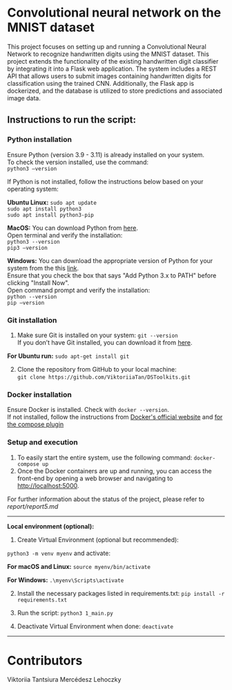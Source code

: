 # Convolutional neural network on the MNIST dataset

This project focuses on setting up and running a Convolutional Neural Network to recognize handwritten digits using the MNIST dataset. This project extends the functionality of the existing handwritten digit classifier by integrating it into a Flask web application. The system includes a REST API that allows users to submit images containing handwritten digits for classification using the trained CNN. Additionally, the Flask app is dockerized, and the database is utilized to store predictions and associated image data.

## Instructions to run the script:

### Python installation

Ensure Python (version 3.9 - 3.11) is already installed on your system.   
To check the version installed, use the command:  
`python3 –version`  

If Python is not installed, follow the instructions below based on your operating system:  

**Ubuntu Linux:**
`sudo apt update`  
`sudo apt install python3`  
`sudo apt install python3-pip`  

**MacOS:**
You can download Python from [here](https://www.python.org/downloads/macos/).   
Open terminal and verify the installation:  
`python3 --version`  
`pip3 –version`  

**Windows:**
You can download the appropriate version of Python for your system from the this [link](https://www.python.org/downloads/windows/).  
Ensure that you check the box that says "Add Python 3.x to PATH" before clicking "Install Now".  
Open command prompt and verify the installation:  
`python --version`  
`pip –version`  

### Git installation

1. Make sure Git is installed on your system: `git --version`  
If you don’t have Git installed, you can download it from [here](https://git-scm.com/downloads).  

**For Ubuntu run:** `sudo apt-get install git`  

2. Clone the repository from GitHub to your local machine:  
`git clone https://github.com/ViktoriiaTan/DSToolkits.git`  

### Docker installation 

Ensure Docker is installed. Check with `docker --version`.  
If not installed, follow the instructions from [Docker's official website](https://docs.docker.com/engine/install/)  and [for the compose plugin](https://docs.docker.com/compose/install/linux/#install-using-the-repository)

### Setup and execution

1. To easily start the entire system, use the following command: `docker-compose up`
2. Once the Docker containers are up and running, you can access the front-end by opening a web browser and navigating to [http://localhost:5000](http://localhost:).

For further information about the status of the project, please refer to *report/report5.md*


------------------------------------------------------------------------------------  

**Local environment (optional):**

1. Create Virtual Environment (optional but recommended):  

`python3 -m venv myenv`    and activate:  

**For macOS and Linux:** `source myenv/bin/activate`  

**For Windows:** `.\myenv\Scripts\activate`  

2. Install the necessary packages listed in requirements.txt:     `pip install -r requirements.txt`  

3. Run the script:    `python3 1_main.py`  

4. Deactivate Virtual Environment when done:   `deactivate`



-------------------------------------------------------------------------------------
# Contributors
Viktoriia Tantsiura
Mercédesz Lehoczky
